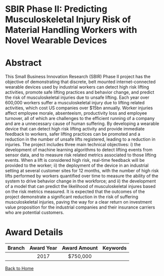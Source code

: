 
SBIR Phase II: Predicting Musculoskeletal Injury Risk of Material Handling Workers with Novel Wearable Devices
==============================================================================================================

# Abstract


This Small Business Innovation Research (SBIR) Phase II project has the objective of demonstrating that discrete, belt mounted internet-connected wearable devices used by industrial workers can detect high risk lifting activities, promote safe lifting practices and behavior change, and predict the risk of musculoskeletal injuries due to unsafe lifting. Each year over 600,000 workers suffer a musculoskeletal injury due to lifting related activities, which cost US companies over $15bn annually. Worker injuries affect employee morale, absenteeism, productivity loss and employee turnover, all of which are challenges to the efficient running of a company and are a unnecessary cause of human suffering. By developing a wearable device that can detect high risk lifting activity and provide immediate feedback to workers, safer lifting practices can be promoted and a reduction in the number of unsafe lifts registered, leading to a reduction in injuries. The project includes three main technical objectives: i) the development of machine learning algorithms to detect lifting events from sensor data, and to measure risk related metrics associated to those lifting events. When a lift is considered high risk, real-time feedback will be provided to the worker; ii) the deployment of the device in an industrial setting at several customer sites for 12 months, with the number of high risk lifts performed by workers quantified over time to measure the ability of the system to drive behavior change in the workforce; and ii) the development of a model that can predict the likelihood of musculoskeletal injures based on the risk metrics measured. It is expected that the outcomes of the project demonstrate a significant reduction in the risk of suffering musculoskeletal injuries, paving the way for a clear return on investment value proposition for the industrial companies and their insurance carriers who are potential customers.  

# Award Details

|Branch|Award Year|Award Amount|Keywords|
| :---: | :---: | :---: | :---: |
||2017|$750,000||
  
  


[Back to Home](https://github.com/chrischow/dod_sbir_awards/JT/#288)